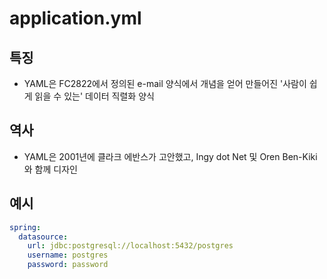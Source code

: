 # application.yml

## 특징

* YAML은 FC2822에서 정의된 e-mail 양식에서 개념을 얻어 만들어진 '사람이 쉽게 읽을 수 있는' 데이터 직렬화 양식

## 역사

* YAML은 2001년에 클라크 에반스가 고안했고, Ingy dot Net 및 Oren Ben-Kiki와 함께 디자인

## 예시

```yaml
spring:
  datasource:
    url: jdbc:postgresql://localhost:5432/postgres
    username: postgres
    password: password
```
